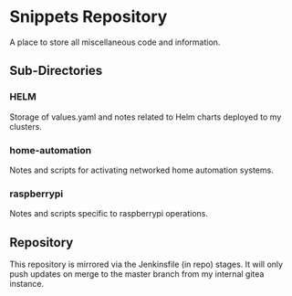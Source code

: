 # Snippets Repository
A place to store all miscellaneous code and information.

## Sub-Directories

### HELM
Storage of values.yaml and notes related to Helm charts deployed to my clusters.

### home-automation
Notes and scripts for activating networked home automation systems.

### raspberrypi
Notes and scripts specific to raspberrypi operations.

## Repository
This repository is mirrored via the Jenkinsfile (in repo) stages.
It will only push updates on merge to the master branch from my internal gitea instance.